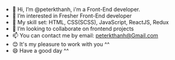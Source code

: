 - 👋 Hi, I’m @peterkthanh, i'm a Front-End developer.
- 👀 I’m interested in Fresher Front-End developer
- 🌱 My skill set: HTML, CSS(SCSS), JavaScript, ReactJS, Redux
- 💞️  I’m looking to collaborate on frontend projects
- 📫 You can contact me by email: peterkthanh@Gmail.com
- 😊 It's my pleasure to work with you ^^
- 😄 Have a good day ^^

<!---
peterkthanh/peterkthanh is a ✨ special ✨ repository because its `README.md` (this file) appears on your GitHub profile.
You can click the Preview link to take a look at your changes.
--->
